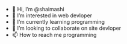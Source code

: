 - 👋 Hi, I’m @shaimashi
- 👀 I’m interested in web devloper 
- 🌱 I’m currently learning  programming
- 💞️ I’m looking to collaborate on  site devloper
- 📫 How to reach me programming

<!---
shaimashi/shaimashi is a ✨ special ✨ repository because its `README.md` (this file) appears on your GitHub profile.
You can click the Preview link to take a look at your changes.
--->
